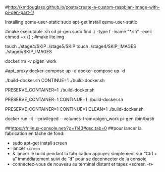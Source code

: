 #http://kmdouglass.github.io/posts/create-a-custom-raspbian-image-with-pi-gen-part-1/

Installing qemu-user-static
sudo apt-get install qemu-user-static

#make executable .sh
cd pi-gen
sudo find ./ -type f -iname "*.sh" -exec chmod +x {} \;
#make lite img

touch ./stage4/SKIP ./stage5/SKIP
touch ./stage4/SKIP_IMAGES ./stage5/SKIP_IMAGES

docker rm -v pigen_work

#apt_proxy docker-compose up -d
docker-compose up -d

./build-docker.sh 
CONTINUE=1 ./build-docker.sh

PRESERVE_CONTAINER=1 ./build-docker.sh

PRESERVE_CONTAINER=1 CONTINUE=1 ./build-docker.sh

PRESERVE_CONTAINER=1 CONTINUE=1 CLEAN=1 ./build-docker.sh


docker run -it --privileged --volumes-from=pigen_work pi-gen /bin/bash

##https://fr.linux-console.net/?p=1143#gsc.tab=0
##pour lancer la fabrication en tâche de fond:
* sudo apt-get install screen
* lancer ```screen``` 
* & lancer le build pendant la fabrication appuyez simplement sur “Ctrl + a” immédiatement suivi de “d” pour se deconnecter de la console
* connectez-vous de nouveau au terminal distant et tapez «screen -r»
